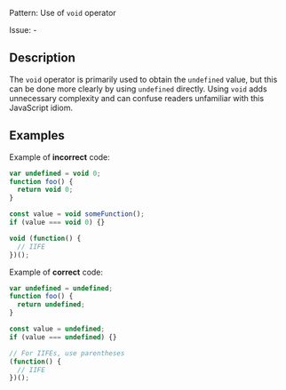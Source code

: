Pattern: Use of `void` operator

Issue: -

## Description

The `void` operator is primarily used to obtain the `undefined` value, but this can be done more clearly by using `undefined` directly. Using `void` adds unnecessary complexity and can confuse readers unfamiliar with this JavaScript idiom.

## Examples

Example of **incorrect** code:
```javascript
var undefined = void 0;
function foo() {
  return void 0;
}

const value = void someFunction();
if (value === void 0) {}

void (function() {
  // IIFE
})();
```

Example of **correct** code:
```javascript
var undefined = undefined;
function foo() {
  return undefined;
}

const value = undefined;
if (value === undefined) {}

// For IIFEs, use parentheses
(function() {
  // IIFE
})();
```